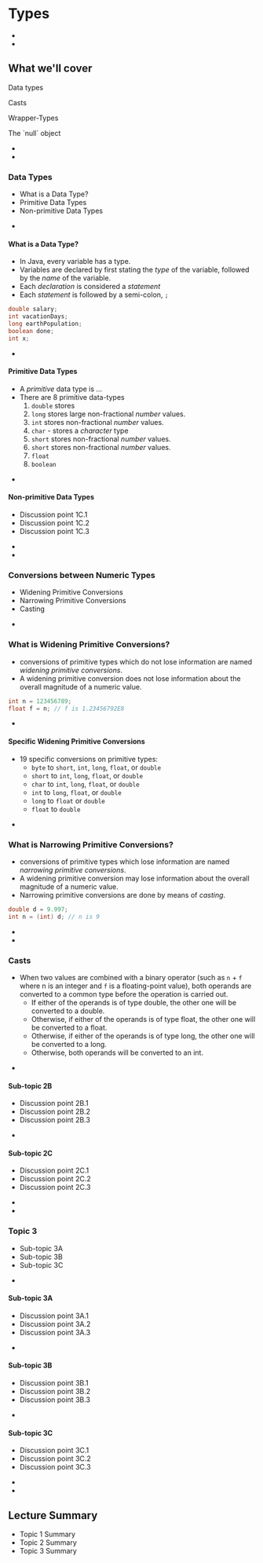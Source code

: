 # Types









-
-
## What we'll cover
<p class="fragment fade-up">Data types</p>
<p class="fragment fade-up">Casts</p>
<p class="fragment fade-up">Wrapper-Types</p>
<p class="fragment fade-up">The `null` object</p>














-
-
### Data Types
* What is a Data Type?
* Primitive Data Types
* Non-primitive Data Types 




-
#### What is a Data Type?
* In Java, every variable has a type.
* Variables are declared by first stating the _type_ of the variable, followed by the _name_ of the variable.
* Each _declaration_ is considered a _statement_
* Each _statement_ is followed by a semi-colon, `;`

```java
double salary;
int vacationDays;
long earthPopulation;
boolean done;
int x;
```




-
#### Primitive Data Types
* A _primitive_ data type is ...
* There are 8 primitive data-types
    1. `double` stores 
    2. `long` stores large non-fractional _number_ values.
    3. `int` stores non-fractional _number_ values.
    4. `char` - stores a _character_ type
    5. `short` stores non-fractional _number_ values.
    6. `short` stores non-fractional _number_ values.
    7. `float`
    8. `boolean`



-
#### Non-primitive Data Types
* Discussion point 1C.1
* Discussion point 1C.2
* Discussion point 1C.3












-
-
### Conversions between Numeric Types
* Widening Primitive Conversions
* Narrowing Primitive Conversions
* Casting






-
### What is Widening Primitive Conversions?
* conversions of primitive types which do not lose information are named _widening primitive conversions_.
* A widening primitive conversion does not lose information about the overall magnitude of a numeric value.

```java
int n = 123456789;
float f = n; // f is 1.23456792E8
```



-
#### Specific Widening Primitive Conversions
* 19 specific conversions on primitive types:
    - `byte` to `short`, `int`, `long`, `float`, or `double`
    - `short` to `int`, `long`, `float`, or `double`
    - `char` to `int`, `long`, `float`, or `double`
    - `int` to `long`, `float`, or `double`
    - `long` to `float` or `double`
    - `float` to `double`



-
### What is Narrowing Primitive Conversions?
* conversions of primitive types which lose information are named _narrowing primitive conversions_.
* A widening primitive conversion may lose information about the overall magnitude of a numeric value.
* Narrowing primitive conversions are done by means of _casting_.


```java
double d = 9.997;
int n = (int) d; // n is 9
```




-
-
### Casts
* When two values are combined with a binary operator (such as `n` + `f` where n is an integer and `f` is a floating-point value), both operands are converted to a common type before the operation is carried out.
    - If either of the operands is of type double, the other one will be converted to a double.
    - Otherwise, if either of the operands is of type float, the other one will be converted to a float.
    - Otherwise, if either of the operands is of type long, the other one will be converted to a long.
    - Otherwise, both operands will be converted to an int.






-
#### Sub-topic 2B
* Discussion point 2B.1
* Discussion point 2B.2
* Discussion point 2B.3


-
#### Sub-topic 2C
* Discussion point 2C.1
* Discussion point 2C.2
* Discussion point 2C.3













-
-
### Topic 3
* Sub-topic 3A
* Sub-topic 3B
* Sub-topic 3C



-
#### Sub-topic 3A
* Discussion point 3A.1
* Discussion point 3A.2
* Discussion point 3A.3


-
#### Sub-topic 3B
* Discussion point 3B.1
* Discussion point 3B.2
* Discussion point 3B.3


-
#### Sub-topic 3C
* Discussion point 3C.1
* Discussion point 3C.2
* Discussion point 3C.3













-
-
## Lecture Summary
* Topic 1 Summary
* Topic 2 Summary
* Topic 3 Summary
